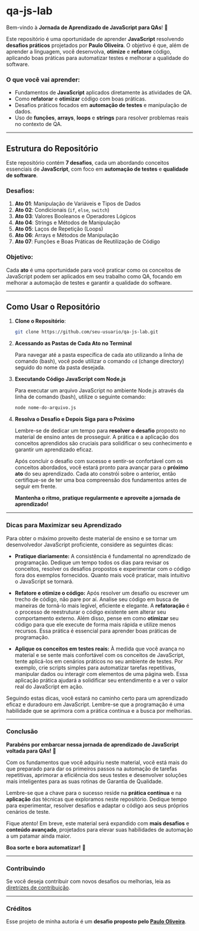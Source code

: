 # qa-js-lab

Bem-vindo à **Jornada de Aprendizado de JavaScript para QAs**! 🎉

Este repositório é uma oportunidade de aprender **JavaScript** resolvendo **desafios práticos** projetados por **Paulo Oliveira**. O objetivo é que, além de aprender a linguagem, você desenvolva, **otimize** e **refatore** código, aplicando boas práticas para automatizar testes e melhorar a qualidade do software.

### O que você vai aprender:
- Fundamentos de **JavaScript** aplicados diretamente às atividades de QA.
- Como **refatorar** e **otimizar** código com boas práticas.
- Desafios práticos focados em **automação de testes** e manipulação de dados.
- Uso de **funções**, **arrays**, **loops** e **strings** para resolver problemas reais no contexto de QA.

---

## Estrutura do Repositório

Este repositório contém **7 desafios**, cada um abordando conceitos essenciais de **JavaScript**, com foco em **automação de testes** e **qualidade de software**.

### Desafios:
1. **Ato 01**: Manipulação de Variáveis e Tipos de Dados
2. **Ato 02**: Condicionais (`if`, `else`, `switch`)
3. **Ato 03**: Valores Booleanos e Operadores Lógicos
4. **Ato 04**: Strings e Métodos de Manipulação
5. **Ato 05**: Laços de Repetição (Loops)
6. **Ato 06**: Arrays e Métodos de Manipulação
7. **Ato 07**: Funções e Boas Práticas de Reutilização de Código

### Objetivo:
Cada **ato** é uma oportunidade para você praticar como os conceitos de JavaScript podem ser aplicados em seu trabalho como QA, focando em melhorar a automação de testes e garantir a qualidade do software.

---

## Como Usar o Repositório

1. **Clone o Repositório**:
   ```bash
   git clone https://github.com/seu-usuario/qa-js-lab.git
   ```

2. **Acessando as Pastas de Cada Ato no Terminal**

   Para navegar até a pasta específica de cada ato utilizando a linha de comando (bash), você pode utilizar o comando `cd` (change directory) seguido do nome da pasta desejada.

4. **Executando Código JavaScript com Node.js**
   
   Para executar um arquivo JavaScript no ambiente Node.js através da linha de comando (bash), utilize o seguinte comando:
   ```bash
   node nome-do-arquivo.js
   ```
4. **Resolva o Desafio e Depois Siga para o Próximo**

   Lembre-se de dedicar um tempo para **resolver o desafio** proposto no material de ensino antes de prosseguir. A prática e a aplicação dos conceitos aprendidos são cruciais para solidificar o seu conhecimento e garantir um aprendizado eficaz.
   
   Após concluir o desafio com sucesso e sentir-se confortável com os conceitos abordados, você estará pronto para avançar para o **próximo ato** do seu aprendizado. Cada ato constrói sobre o anterior, então certifique-se de ter uma boa compreensão dos fundamentos antes de seguir em frente.
   
   **Mantenha o ritmo, pratique regularmente e aproveite a jornada de aprendizado!**

---
### Dicas para Maximizar seu Aprendizado

Para obter o máximo proveito deste material de ensino e se tornar um desenvolvedor JavaScript proficiente, considere as seguintes dicas:

* **Pratique diariamente:** A consistência é fundamental no aprendizado de programação. Dedique um tempo todos os dias para revisar os conceitos, resolver os desafios propostos e experimentar com o código fora dos exemplos fornecidos. Quanto mais você praticar, mais intuitivo o JavaScript se tornará.

* **Refatore e otimize o código:** Após resolver um desafio ou escrever um trecho de código, não pare por aí. Analise seu código em busca de maneiras de torná-lo mais legível, eficiente e elegante. A **refatoração** é o processo de reestruturar o código existente sem alterar seu comportamento externo. Além disso, pense em como **otimizar** seu código para que ele execute de forma mais rápida e utilize menos recursos. Essa prática é essencial para aprender boas práticas de programação.

* **Aplique os conceitos em testes reais:** À medida que você avança no material e se sente mais confortável com os conceitos de JavaScript, tente aplicá-los em cenários práticos no seu ambiente de testes. Por exemplo, crie scripts simples para automatizar tarefas repetitivas, manipular dados ou interagir com elementos de uma página web. Essa aplicação prática ajudará a solidificar seu entendimento e a ver o valor real do JavaScript em ação.

Seguindo estas dicas, você estará no caminho certo para um aprendizado eficaz e duradouro em JavaScript. Lembre-se que a programação é uma habilidade que se aprimora com a prática contínua e a busca por melhorias.

---
### Conclusão

**Parabéns por embarcar nessa jornada de aprendizado de JavaScript voltada para QAs!** 🎉

Com os fundamentos que você adquiriu neste material, você está mais do que preparado para dar os primeiros passos na automação de tarefas repetitivas, aprimorar a eficiência dos seus testes e desenvolver soluções mais inteligentes para as suas rotinas de Garantia de Qualidade.

Lembre-se que a chave para o sucesso reside na **prática contínua** e na **aplicação** das técnicas que exploramos neste repositório. Dedique tempo para experimentar, resolver desafios e adaptar o código aos seus próprios cenários de teste.

Fique atento! Em breve, este material será expandido com **mais desafios** e **conteúdo avançado**, projetados para elevar suas habilidades de automação a um patamar ainda maior.

**Boa sorte e bora automatizar!** 🚀

---
### Contribuindo

Se você deseja contribuir com novos desafios ou melhorias, leia as [diretrizes de contribuição](CONTRIBUTING.md).

---
### Créditos

Esse projeto de minha autoria é um **desafio proposto pelo [Paulo Oliveira](https://github.com/paulocoliveira)**.
